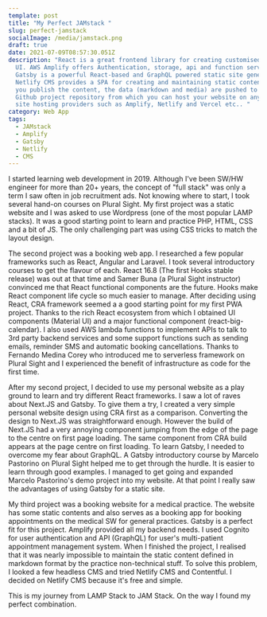 ```yaml
---
template: post
title: "My Perfect JAMstack "
slug: perfect-jamstack
socialImage: /media/jamstack.png
draft: true
date: 2021-07-09T08:57:30.051Z
description: "React is a great frontend library for creating customised modern
  UI. AWS Amplify offers Authentication, storage, api and function services.
  Gatsby is a powerful React-based and GraphQL powered static site generator.
  Netlify CMS provides a SPA for creating and maintaining static content. When
  you publish the content, the data (markdown and media) are pushed to your
  Github project repository from which you can host your website on any static
  site hosting providers such as Amplify, Netlify and Vercel etc.. "
category: Web App
tags:
  - JAMstack
  - Amplify
  - Gatsby
  - Netlify
  - CMS
---
```

I started learning web development in 2019. Although I've been SW/HW engineer for more than 20+ years, the concept of "full stack" was only a term I saw often in job recruitment ads. Not knowing where to start, I took several hand-on courses on Plural Sight. My first project was a static website and I was asked to use Wordpress (one of the most popular LAMP stacks). It was a good starting point to learn and practice PHP, HTML, CSS and a bit of JS. The only challenging part was using CSS tricks to match the layout design. 

The second project was a booking web app. I researched a few popular frameworks such as React, Angular and Laravel. I took several introductory courses to get the flavour of each. React 16.8 (The first Hooks stable release) was out at that time and Samer Buna (a Plural Sight instructor) convinced me that React functional components are the future. Hooks make React component life cycle so much easier to manage. After deciding using React, CRA framework seemed a a good starting point for my first PWA project. Thanks to the rich React ecosystem from which I obtained UI components (Material UI) and a major functional component (react-big-calendar). I also used AWS lambda functions to implement APIs to talk to 3rd party backend services and some support functions such as sending emails, reminder SMS and automatic booking cancellations. Thanks to Fernando Medina Corey who introduced me to serverless framework on Plural Sight and I experienced the benefit of infrastructure as code for the first time.

After my second project, I decided to use my personal website as a play ground to learn and try different React frameworks. I saw a lot of raves about Next.JS and Gatsby. To give them a try, I created a very simple personal website design using CRA first as a comparison. Converting the design to Next.JS was straightforward enough. However the build of Next.JS had a very annoying component jumping from the edge of the page to the centre on first page loading. The same component from CRA build appears at the page centre on first loading. To learn Gatsby, I needed to overcome my fear about GraphQL. A Gatsby introductory course by Marcelo Pastorino on Plural Sight helped me to get through the hurdle. It is easier to learn through good examples. I managed to get going and expanded Marcelo Pastorino's demo project into my website. At that point I really saw the advantages of using Gatsby for a static site. 

My third project was a booking website for a medical practice. The website has some static contents and also serves as a booking app for booking appointments on the medical SW for general practices. Gatsby is a perfect fit for this project. Amplify provided all my backend needs. I used Cognito for user authentication and API (GraphQL) for user's multi-patient appointment management system. When I finished the project, I realised that it was nearly impossible to maintain the static content defined in markdown format by the practice non-technical stuff. To solve this problem, I looked a few headless CMS and tried Netlify CMS and Contentful. I decided on Netlify CMS because it's free and simple.

This is my journey from LAMP Stack to JAM Stack. On the way I found my perfect combination.